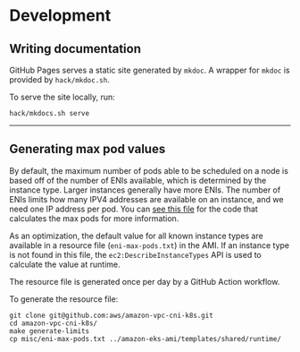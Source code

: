 # Development

## Writing documentation

GitHub Pages serves a static site generated by `mkdoc`. A wrapper for `mkdoc` is provided by `hack/mkdoc.sh`.

To serve the site locally, run:
```
hack/mkdocs.sh serve
```

---

## Generating max pod values

By default, the maximum number of pods able to be scheduled on a node is based off of the number of ENIs
available, which is determined by the instance type. Larger instances generally have more ENIs. The
number of ENIs limits how many IPV4 addresses are available on an instance, and we need one IP address
per pod. You can [see this file](https://github.com/aws/amazon-vpc-cni-k8s/blob/main/scripts/gen_vpc_ip_limits.go)
for the code that calculates the max pods for more information.

As an optimization, the default value for all known instance types are available in a resource file
(`eni-max-pods.txt`) in the AMI. If an instance type is not found in this file, the
`ec2:DescribeInstanceTypes` API is used to calculate the value at runtime.

The resource file is generated once per day by a GitHub Action workflow.

To generate the resource file:
```
git clone git@github.com:aws/amazon-vpc-cni-k8s.git
cd amazon-vpc-cni-k8s/
make generate-limits
cp misc/eni-max-pods.txt ../amazon-eks-ami/templates/shared/runtime/
```
